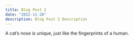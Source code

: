```yaml
---
title: Blog Post 2
date: "2022-11-28"
description: Blog Post 2 Description
---
```

A cat’s nose is unique, just like the fingerprints of a human.
